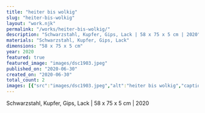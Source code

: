 ```yaml
---
title: "heiter bis wolkig"
slug: "heiter-bis-wolkig"
layout: "work.njk"
permalink: "/works/heiter-bis-wolkig/"
description: "Schwarzstahl, Kupfer, Gips, Lack | 58 x 75 x 5 cm | 2020"
materials: "Schwarzstahl, Kupfer, Gips, Lack"
dimensions: "58 x 75 x 5 cm"
year: 2020
featured: true
featured_image: "images/dsc1903.jpeg"
published_on: "2020-06-30"
created_on: "2020-06-30"
total_count: 2
images: [{"src":"images/dsc1903.jpeg","alt":"heiter bis wolkig","caption":"Metall, Gips","order":1},{"src":"images/dsc1892.jpeg","alt":"heiter bis wolkig","caption":"Metall, Gips","order":2}]
---
```


Schwarzstahl, Kupfer, Gips, Lack | 58 x 75 x 5 cm | 2020